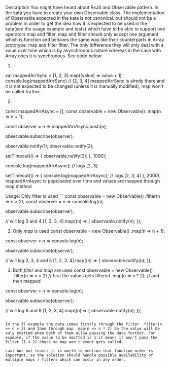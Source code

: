 Description
You might have heard about RxJS and Observable pattern. In the kata you have to create your own Observable class. The implementation of Observable expected in the kata is not canonical, but should not be a problem in order to get the idea how it is expected to be used in the kata(see the usage example and tests) which have to be able to support two operators map and filter. map and filter should only accept one argument which is function and behaves the same way like their counterparts in Array prototype: map and filter filter. The only difference they will only deal with a value over time which is by asynchronous nature whereas in the case with Array ones it is synchronous. See code below:

1)

var mappedArrSync = [1, 2, 3].map((value) => value + 1)
console.log(mappedArrSync) // [2, 3, 4]
mappedArrSync is alredy there and it is not expected to be changed (unless it is manually modified), map won't be called further.

2)

const mappedArrAsync = [];
const observable = new Observable()
  .map(n => n + 1);

const observer = n => mappedArrAsync.push(n);

observable.subscribe(observer);

observable.notify(1);
observable.notify(2);

setTimeout(() => {
  observable.notify(3);
}, 1000);

console.log(mappedArrAsync); // logs [2, 3]

setTimeout(() => {
  console.log(mappedArrAsync); // logs [2, 3, 4]
}, 2000);
mappedArrAsync is populeated over time and values are mapped through map method

Usage:
Only filter is used ``` const observable = new Observable() .filter(n => n > 2);
const observer = n => console.log(n);

observable.subscribe(observer);

// will log 3 and 4 [1, 2, 3, 4].map((n) => { observable.notify(n); });


2) Only _map_ is used
const observable = new Observable() .map(n => n + 1);

const observer = n => console.log(n);

observable.subscribe(observer);

// will log 2, 3, 4 and 5 [1, 2, 3, 4].map((n) => { observable.notify(n); });


3) Both _filter_ and _map_ are used
const observable = new Observable() .filter(n => n > 2) // first the values gets filtered .map(n => n * 2); // and then mapped

const observer = n => console.log(n);

observable.subscribe(observer);

// will log 6 and 8 [1, 2, 3, 4].map((n) => { observable.notify(n); });

```

In the 3) example the data comes firstly through the filter .filter(n => n > 2) and then through map .map(n => n * 2) So the value will be only emitted when both of them allow passing the data further. For example, if the value to be emitted is 1 it means it won't pass the filter (1 < 2) check so map won't event gets called.

Last but not least: it is worth to mention that function order is important, so the solution should handle possible availability of multiple maps / filters which can occur in any order.